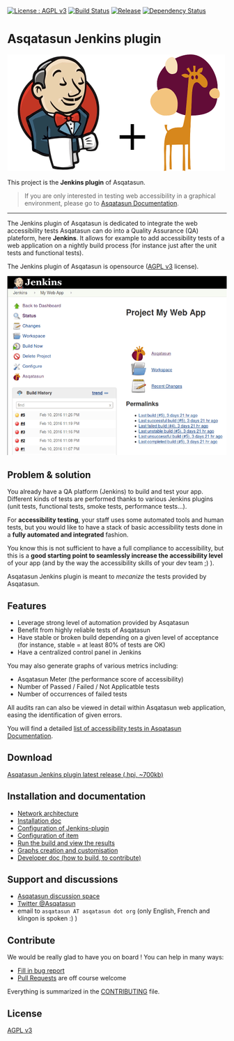 [![License : AGPL v3](https://img.shields.io/badge/license-AGPL3-blue.svg)](LICENSE) 
[![Build Status](https://api.travis-ci.org/Asqatasun/Asqatasun-Jenkins-Plugin.svg?branch=master)](https://travis-ci.org/Asqatasun/Asqatasun-Jenkins-Plugin)
[![Release](https://img.shields.io/github/release/asqatasun/Asqatasun-Jenkins-Plugin.svg)](https://github.com/Asqatasun/Asqatasun-Jenkins-Plugin/releases/latest)
[![Dependency Status](https://www.versioneye.com/user/projects/5913a535a786140043ee082f/badge.svg?style=flat-square)](https://www.versioneye.com/user/projects/5913a535a786140043ee082f)

# Asqatasun Jenkins plugin 


![](documentation/Images/logo/kraken.io--lossy/asqatasun-jenkins-plugin--500x268.png)

This project is the **Jenkins plugin** of Asqatasun. 


> If you are only interested in testing web accessibility 
> in a graphical environment, please go to [Asqatasun Documentation](http://doc.asqatasun.org/en/).

----



The Jenkins plugin of Asqatasun is dedicated to integrate the web accessibility 
tests Asqatasun can do into a Quality Assurance (QA) plateform, here **Jenkins**.
It allows for example to add accessibility tests of a web application on a nightly 
build process (for instance just after the unit tests and functional tests).

The Jenkins plugin of Asqatasun is opensource ([AGPL v3](LICENSE) license).


![](documentation/Images/screenshot_20160215_ASQATASUN_jenkins_home_highlight.png)




## Problem & solution

You already have a QA platform (Jenkins) to build and test your app. Different kinds of 
tests are performed thanks to various Jenkins plugins (unit tests, functional 
tests, smoke tests, performance tests...). 

For **accessibility testing**, your staff uses some automated tools and human tests, but
you would like to have a stack of basic accessibility tests done in a **fully automated and integrated**
fashion.

You know this is not sufficient to have a full compliance to accessibility,
but this is a **good starting point to seamlessly increase the accessibility level** of your app
(and by the way the accessibility skills of your dev team ;) ).

Asqatasun Jenkins plugin is meant to *mecanize* the tests provided by Asqatasun.

## Features

* Leverage strong level of automation provided by Asqatasun
* Benefit from highly reliable tests of Asqatasun
* Have stable or broken build depending on a given level of acceptance 
(for instance, stable = at least 80% of tests are OK)
* Have a centralized control panel in Jenkins

You may also generate graphs of various metrics including:

* Asqatasun Meter (the performance score of accessibility)
* Number of Passed / Failed / Not Applicatble tests
* Number of occurrences of failed tests

All audits ran can also be viewed in detail within Asqatasun web application, easing the
identification of given errors.

You will find a detailed [list of accessibility tests in Asqatasun Documentation](http://doc.asqatasun.org/en/).

## Download

[Asqatasun Jenkins plugin latest release (.hpi, ~700kb)](https://github.com/Asqatasun/Asqatasun-Jenkins-Plugin/releases)



## Installation and documentation

* [Network architecture](documentation/10--Network-Architecture.md)
* [Installation doc](documentation/20-install-doc.md)
* [Configuration of Jenkins-plugin](documentation/30-configuration.md)
* [Configuration of item](documentation/35-configuration-of-item.md)
* [Run the build and view the results](documentation/40-usage.md)
* [Graphs creation and customisation](documentation/50-graphs.md)
* [Developer doc (how to build, to contribute)](documentation/60-developer-doc.md)

## Support and discussions

* [Asqatasun discussion space](http://forum.asqatasun.org/) 
* [Twitter @Asqatasun](https://twitter.com/Asqatasun)
* email to `asqatasun AT asqatasun dot org` (only English, French and klingon is spoken :) ) 

## Contribute

We would be really glad to have you on board ! You can help in many ways:

* [Fill in bug report](https://github.com/Asqatasun/Asqatasun-Jenkins-Plugin/issues)
* [Pull Requests](https://github.com/Asqatasun/Asqatasun-Jenkins-Plugin/pulls) are off course welcome


Everything is summarized in the [CONTRIBUTING](CONTRIBUTING.md) file.


## License

 [AGPL v3](LICENSE) 

 
